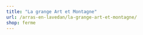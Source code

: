 ```yaml
---
title: "La grange Art et Montagne"
url: /arras-en-lavedan/la-grange-art-et-montagne/
shop: ferme
---
```

